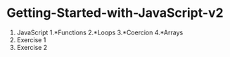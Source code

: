 # Getting-Started-with-JavaScript-v2
1. JavaScript
 1.*Functions
 2.*Loops
 3.*Coercion
 4.*Arrays
2. Exercise 1
3. Exercise 2
